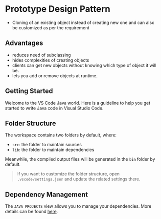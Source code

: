 # Prototype Design Pattern

- Cloning of an existing object instead of creating new one and can also be customized as per the requirement

## Advantages

- reduces need of subclassing
- hides complexities of creating objects
- clients can get new objects without knowing which type of object it will be.
- lets you add or remove objects at runtime.

## Getting Started

Welcome to the VS Code Java world. Here is a guideline to help you get started to write Java code in Visual Studio Code.

## Folder Structure

The workspace contains two folders by default, where:

- `src`: the folder to maintain sources
- `lib`: the folder to maintain dependencies

Meanwhile, the compiled output files will be generated in the `bin` folder by default.

> If you want to customize the folder structure, open `.vscode/settings.json` and update the related settings there.

## Dependency Management

The `JAVA PROJECTS` view allows you to manage your dependencies. More details can be found [here](https://github.com/microsoft/vscode-java-dependency#manage-dependencies).
